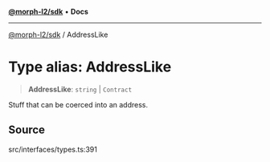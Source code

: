 [**@morph-l2/sdk**](../globals.md) • **Docs**

***

[@morph-l2/sdk](../globals.md) / AddressLike

# Type alias: AddressLike

> **AddressLike**: `string` \| `Contract`

Stuff that can be coerced into an address.

## Source

src/interfaces/types.ts:391
